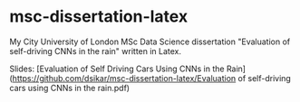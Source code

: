 # msc-dissertation-latex
My City University of London MSc Data Science dissertation "Evaluation of self-driving CNNs in the rain" written in Latex.

Slides: [Evaluation of Self Driving Cars Using CNNs in the Rain](https://github.com/dsikar/msc-dissertation-latex/Evaluation of self-driving cars using CNNs in the rain.pdf)

